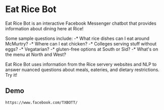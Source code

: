 # Eat Rice Bot

Eat Rice Bot is an interactive Facebook Messenger chatbot that provides information about dining here at Rice!

Some sample questions include:
-* What rice dishes can I eat around McMurtry?
-* Where can I eat chicken?
-* Colleges serving stuff without eggs?
-* Vegatarian?
-* gluten-free options at South or Sid?
-* What's on the menu at North and West?

Eat Rice Bot uses information from the Rice servery websites and NLP to answer nuanced questions about meals, eateries, and dietary restrictions. Try it!
## Demo

```
https://www.facebook.com/TXBOTT/
```

##